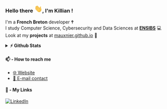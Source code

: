 ### Hello there <img src="https://github.com/killianmonnier/killianmonnier/blob/master/hi.gif" width="25px">, I'm Killian ! 

<!--
**killianmonnier/killianmonnier** is a ✨ _special_ ✨ repository because its `README.md` (this file) appears on your GitHub profile.

Here are some ideas to get you started:

- 🔭 I’m currently working on ...
- 🌱 I’m currently learning ...
- 👯 I’m looking to collaborate on ...
- 🤔 I’m looking for help with ...
- 💬 Ask me about ...
- 📫 How to reach me: ...
- 😄 Pronouns: ...
- ⚡ Fun fact: ...
-->

I'm a **French Breton** developer 🕈
</br>
I study Computer Science, Cybersecurity and Data Sciences at [**ENSIBS**](https://www-ensibs.univ-ubs.fr) 💻
</br>
Look at my **projects** at [mauxnier.github.io](https://mauxnier.github.io) 💼

<details>	
  <summary><b>⚡ Github Stats</b></summary>
    <img height="180em" src="https://github-readme-stats.vercel.app/api?username=mauxnier&theme=gotham&show_icons=true&hide_border=true&&count_private=true&include_all_commits=true" />
    <img height="180em" src="https://github-readme-stats.vercel.app/api/top-langs/?username=mauxnier&layout=compact&theme=gotham&hide_border=true&&count_private=true&include_all_commits=true&layout=compact&langs_count=4"/>
</details>

#### 📫 - How to reach me

- [🌐 Website](https://mauxnier.github.io)
- [📧 E-mail contact](mailto:monnier.killian.pro@gmail.com)

#### 🔗 - My Links
[![LinkedIn](https://img.shields.io/badge/Curriculum-📜-blue.svg?style=for-the-badge)](https://www.linkedin.com/in/killianmonnier)
